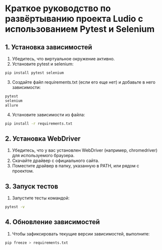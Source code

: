 # Краткое руководство по развёртыванию проекта Ludio с использованием Pytest и Selenium

## 1. Установка зависимостей

1. Убедитесь, что виртуальное окружение активно.
2. Установите pytest и selenium:

```bash
pip install pytest selenium 
```

3. Создайте файл requirements.txt (если его еще нет) и добавьте в него зависимости:

```bash
pytest
selenium
allure
```

4. Установите зависимости из файла:

```bash
pip install -r requirements.txt
```

## 2. Установка WebDriver

1. Убедитесь, что у вас установлен WebDriver (например, chromedriver) для используемого браузера.
2. Скачайте драйвер с официального сайта.
3. Поместите драйвер в папку, указанную в PATH, или рядом с проектом.

## 3. Запуск тестов

1. Запустите тесты командой:

```bash
pytest -v
```
## 4. Обновление зависимостей

1. Чтобы зафиксировать текущие версии зависимостей, выполните:

```bash
pip freeze > requirements.txt
```